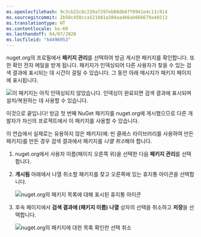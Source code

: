 ```yaml
---
ms.openlocfilehash: 9c3cb22c8c220a7297eb88db6ff0941e4c11c914
ms.sourcegitcommit: 2b50c450cca521681a384aa466ab666679a40213
ms.translationtype: HT
ms.contentlocale: ko-KR
ms.lasthandoff: 04/07/2020
ms.locfileid: "64496053"
---
```

nuget.org의 프로필에서 **패키지 관리**를 선택하여 방금 게시한 패키지를 확인합니다. 또한 확인 전자 메일을 받게 됩니다. 패키지가 인덱싱되어 다른 사용자가 찾을 수 있는 검색 결과에 표시되는 데 시간이 걸릴 수 있습니다. 그 동안 아래 메시지가 패키지 페이지에 표시됩니다.

![이 패키지는 아직 인덱싱되지 않았습니다. 인덱싱이 완료되면 검색 결과에 표시되며 설치/복원하는 데 사용할 수 있습니다.](../media/QS_Create-03-NotIndexed.png)

이것으로 끝입니다! 방금 첫 번째 NuGet 패키지를 nuget.org에 게시했으므로 다른 개발자가 자신의 프로젝트에서 이 패키지를 사용할 수 있습니다.

이 연습에서 실제로는 유용하지 않은 패키지(예: 빈 클래스 라이브러리를 사용하여 만든 패키지)를 만든 경우 검색 결과에서 패키지를 *나열 취소*해야 합니다.

1. nuget.org에서 사용자 이름(페이지 오른쪽 위)을 선택한 다음 **패키지 관리**를 선택합니다.

1. **게시됨** 아래에서 나열 취소할 패키지를 찾고 오른쪽에 있는 휴지통 아이콘을 선택합니다.

    ![nuget.org의 패키지 목록에 대해 표시된 휴지통 아이콘](../media/qs_create-vs-03-trash-can.png)

1. 후속 페이지에서 **검색 결과에 (패키지 이름) 나열** 상자의 선택을 취소하고 **저장**을 선택합니다.

    ![nuget.org의 패키지에 대한 목록 확인란 선택 취소](../media/qs_create-vs-04-unlist.png)